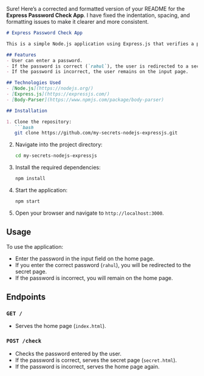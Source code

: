 Sure! Here’s a corrected and formatted version of your README for the **Express Password Check App**. I have fixed the indentation, spacing, and formatting issues to make it clearer and more consistent.

```markdown
# Express Password Check App

This is a simple Node.js application using Express.js that verifies a password entered by the user. If the correct password is entered, the user is granted access to a secret page.

## Features
- User can enter a password.
- If the password is correct (`rahul`), the user is redirected to a secret page.
- If the password is incorrect, the user remains on the input page.

## Technologies Used
- [Node.js](https://nodejs.org/)
- [Express.js](https://expressjs.com/)
- [Body-Parser](https://www.npmjs.com/package/body-parser)

## Installation

1. Clone the repository:
   ```bash
   git clone https://github.com/my-secrets-nodejs-expressjs.git
   ```

2. Navigate into the project directory:
   ```bash
   cd my-secrets-nodejs-expressjs
   ```

3. Install the required dependencies:
   ```bash
   npm install
   ```

4. Start the application:
   ```bash
   npm start
   ```

5. Open your browser and navigate to `http://localhost:3000`.

## Usage

To use the application:
- Enter the password in the input field on the home page.
- If you enter the correct password (`rahul`), you will be redirected to the secret page.
- If the password is incorrect, you will remain on the home page.

## Endpoints

### `GET /`
- Serves the home page (`index.html`).

### `POST /check`
- Checks the password entered by the user.
- If the password is correct, serves the secret page (`secret.html`).
- If the password is incorrect, serves the home page again.

```
